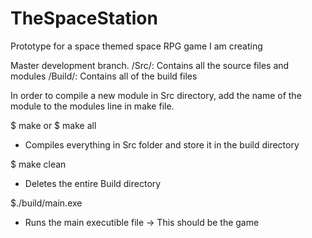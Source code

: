 # TheSpaceStation
Prototype for a space themed space RPG game I am creating

Master development branch.
/Src/: Contains all the source files and modules
/Build/: Contains all of the build files

In order to compile a new module in Src directory, add the name of the module to the modules line in make file.

$ make or $ make all
  - Compiles everything in Src folder and store it in the build directory

$ make clean
  - Deletes the entire Build directory

$./build/main.exe
  - Runs the main executible file -> This should be the game
